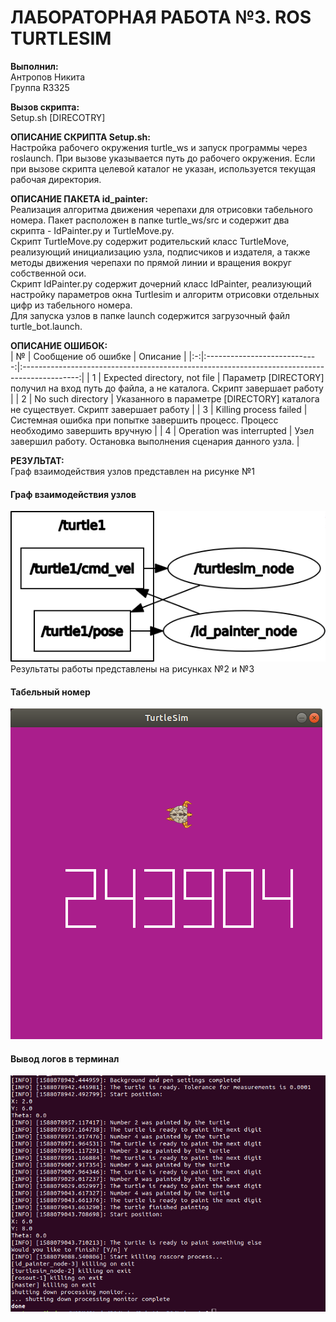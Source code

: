 # ЛАБОРАТОРНАЯ РАБОТА №3. ROS TURTLESIM  
**Выполнил:**  
Антропов Никита  
Группа R3325  

**Вызов скрипта:**  
Setup.sh [DIRECOTRY]  

**ОПИСАНИЕ СКРИПТА Setup.sh:**  
Настройка рабочего окружения turtle_ws и запуск программы через roslaunch. При вызове указывается путь до рабочего окружения. Если при вызове скрипта целевой каталог не указан, используется текущая рабочая директория.  

**ОПИСАНИЕ ПАКЕТА id_painter:**  
Реализация алгоритма движения черепахи для отрисовки табельного номера. Пакет расположен в папке turtle_ws/src и содержит два скрипта - IdPainter.py и TurtleMove.py.  
Скрипт TurtleMove.py содержит родительский класс TurtleMove, реализующий инициализацию узла, подписчиков и издателя, а также методы движения черепахи по прямой линии и вращения вокруг собственной оси.  
Скрипт IdPainter.py содержит дочерний класс IdPainter, реализующий настройку параметров окна Turtlesim и алгоритм отрисовки отдельных цифр из табельного номера.  
Для запуска узлов в папке launch содержится загрузочный файл turtle_bot.launch.  

**ОПИСАНИЕ ОШИБОК:**  
| № |      Сообщение об ошибке     |                                           Описание                                           |
|:-:|:----------------------------:|:--------------------------------------------------------------------------------------------:|
| 1 | Expected directory, not file | Параметр [DIRECTORY] получил на вход путь  до файла, а не каталога. Скрипт завершает  работу |
| 2 | No such directory            | Указанного в параметре [DIRECTORY] каталога  не существует. Скрипт завершает работу          |
| 3 | Killing process failed       | Системная ошибка при попытке завершить  процесс. Процесс необходимо завершить  вручную       |
| 4 | Operation was interrupted    | Узел завершил работу. Остановка выполнения сценария данного узла.                            |  

**РЕЗУЛЬТАТ:**  
Граф взаимодействия узлов представлен на рисунке №1  
#### Граф взаимодействия узлов  
![alt text](Screenshots/rosgraph.png "Граф взаимодействия узлов")  
Результаты работы представлены на рисунках №2 и №3  
#### Табельный номер  
![alt text](Screenshots/id.png "Табельный номер")  
#### Вывод логов в терминал  
![alt text](Screenshots/output.png "Вывод логов в терминал")  


